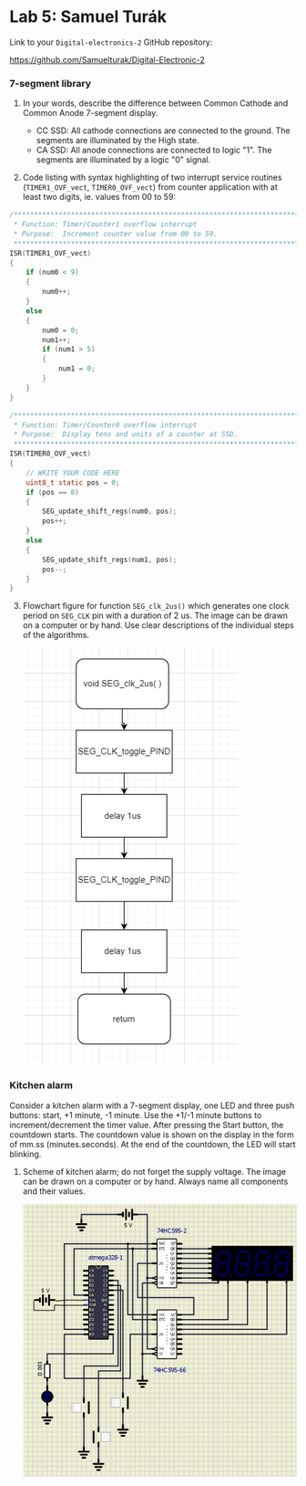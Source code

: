 # Lab 5: Samuel Turák

Link to your `Digital-electronics-2` GitHub repository:

   https://github.com/Samuelturak/Digital-Electronic-2


### 7-segment library

1. In your words, describe the difference between Common Cathode and Common Anode 7-segment display.
   * CC SSD: All cathode connections are connected to the ground. The segments are illuminated by the High state.
   * CA SSD: All anode connections are connected to logic "1". The segments are illuminated by a logic "0" signal.

2. Code listing with syntax highlighting of two interrupt service routines (`TIMER1_OVF_vect`, `TIMER0_OVF_vect`) from counter application with at least two digits, ie. values from 00 to 59:

```c
/**********************************************************************
 * Function: Timer/Counter1 overflow interrupt
 * Purpose:  Increment counter value from 00 to 59.
 **********************************************************************/
ISR(TIMER1_OVF_vect)
{
	if (num0 < 9)
	{
		num0++;
	}
	else
	{
		num0 = 0;
		num1++;
		if (num1 > 5)
		{
			num1 = 0;
		}
	}
}
```

```c
/**********************************************************************
 * Function: Timer/Counter0 overflow interrupt
 * Purpose:  Display tens and units of a counter at SSD.
 **********************************************************************/
ISR(TIMER0_OVF_vect)
{	
	// WRITE YOUR CODE HERE
	uint8_t static pos = 0;
	if (pos == 0)
	{
		SEG_update_shift_regs(num0, pos);
		pos++;
	}
	else
	{
		SEG_update_shift_regs(num1, pos);
		pos--;
	}
}
```

3. Flowchart figure for function `SEG_clk_2us()` which generates one clock period on `SEG_CLK` pin with a duration of 2&nbsp;us. The image can be drawn on a computer or by hand. Use clear descriptions of the individual steps of the algorithms.

   ![your figure](Images/FLOWCHART.png)


### Kitchen alarm

Consider a kitchen alarm with a 7-segment display, one LED and three push buttons: start, +1 minute, -1 minute. Use the +1/-1 minute buttons to increment/decrement the timer value. After pressing the Start button, the countdown starts. The countdown value is shown on the display in the form of mm.ss (minutes.seconds). At the end of the countdown, the LED will start blinking.

1. Scheme of kitchen alarm; do not forget the supply voltage. The image can be drawn on a computer or by hand. Always name all components and their values.

   ![your figure](Images/Kitchenalarm.PNG)